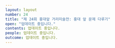 ```yaml
---
layout: layout
number: 24
title: "제 24회 홍대앞 거리미술전: 홍대 앞 문제 다루기"
open: "업데이트 중입니다."
contents: 업데이트 중입니다.
people: 업데이트 중입니다.
outcome: 업데이트 중입니다.
---
```

